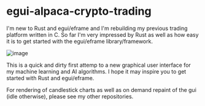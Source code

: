 # egui-alpaca-crypto-trading

I'm new to Rust and egui/eframe and I'm rebuilding my previous trading platform written in C. So far I'm very impressed by Rust as well as how easy it is to get started with the egui/eframe library/framework.

![image](https://user-images.githubusercontent.com/35302283/208320967-303fbd23-9f56-476d-878d-479bbcd4d0d8.png)

This is a quick and dirty first attemp to a new graphical user interface for my machine learning and AI algorithms. I hope it may inspire you to get started with Rust and egui/eframe.

For rendering of candlestick charts as well as on demand repaint of the gui (idle otherwise), please see my other repositories.
